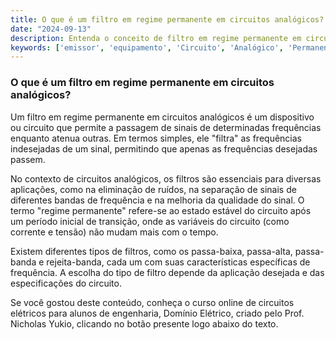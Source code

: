 ```yaml
---
title: O que é um filtro em regime permanente em circuitos analógicos?
date: "2024-09-13"
description: Entenda o conceito de filtro em regime permanente em circuitos analógicos e sua importância em aplicações práticas.
keywords: ['emissor', 'equipamento', 'Circuito', 'Analógico', 'Permanente', 'Filtro', 'Regime']
---
```


### O que é um filtro em regime permanente em circuitos analógicos?

Um filtro em regime permanente em circuitos analógicos é um dispositivo ou circuito que permite a passagem de sinais de determinadas frequências enquanto atenua outras. Em termos simples, ele "filtra" as frequências indesejadas de um sinal, permitindo que apenas as frequências desejadas passem. 

No contexto de circuitos analógicos, os filtros são essenciais para diversas aplicações, como na eliminação de ruídos, na separação de sinais de diferentes bandas de frequência e na melhoria da qualidade do sinal. O termo "regime permanente" refere-se ao estado estável do circuito após um período inicial de transição, onde as variáveis do circuito (como corrente e tensão) não mudam mais com o tempo.

Existem diferentes tipos de filtros, como os passa-baixa, passa-alta, passa-banda e rejeita-banda, cada um com suas características específicas de frequência. A escolha do tipo de filtro depende da aplicação desejada e das especificações do circuito.

Se você gostou deste conteúdo, conheça o curso online de circuitos elétricos para alunos de engenharia, Domínio Elétrico, criado pelo Prof. Nicholas Yukio, clicando no botão presente logo abaixo do texto.